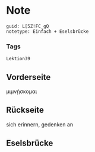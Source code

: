 # Note
```
guid: L[5Z!FC_gQ
notetype: Einfach + Eselsbrücke
```

### Tags
```
Lektion39
```

## Vorderseite
μιμνῄσκομαι

## Rückseite
sich erinnern, gedenken an

## Eselsbrücke

